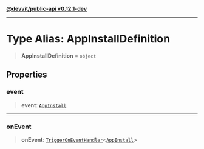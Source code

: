 [**@devvit/public-api v0.12.1-dev**](../README.md)

---

# Type Alias: AppInstallDefinition

> **AppInstallDefinition** = `object`

## Properties

<a id="event"></a>

### event

> **event**: [`AppInstall`](AppInstall.md)

---

<a id="onevent"></a>

### onEvent

> **onEvent**: [`TriggerOnEventHandler`](TriggerOnEventHandler.md)\<[`AppInstall`](../@devvit/namespaces/EventTypes/interfaces/AppInstall.md)\>

